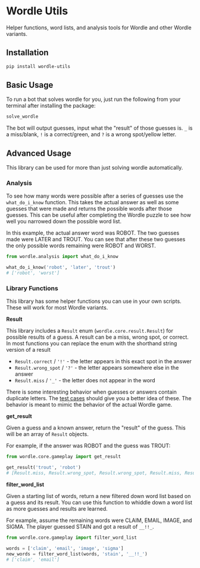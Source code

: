 # Wordle Utils

Helper functions, word lists, and analysis tools for Wordle and other Wordle variants.

## Installation

```bash
pip install wordle-utils
```

## Basic Usage

To run a bot that solves wordle for you, just run the following from your terminal after installing the package:

```bash
solve_wordle
```

The bot will output guesses, input what the "result" of those guesses is. `_` is a miss/blank, `!` is a correct/green, and `?` is a wrong spot/yellow letter.


## Advanced Usage

This library can be used for more than just solving wordle automatically.

### Analysis

To see how many words were possible after a series of guesses use the `what_do_i_know` function. This takes the actual answer as well as some guesses that were made and returns the possible words after those guesses. This can be useful after completing the Wordle puzzle to see how well you narrowed down the possible word list.

In this example, the actual answer word was ROBOT. The two guesses made were LATER and TROUT. You can see that after these two guesses the only possible words remaining were ROBOT and WORST.

```python
from wordle.analysis import what_do_i_know

what_do_i_know('robot', 'later', 'trout')
# ['robot', 'worst']
```

### Library Functions

This library has some helper functions you can use in your own scripts. These will work for most Wordle variants.

**Result**

This library includes a `Result` enum (`wordle.core.result.Result`) for possible results of a guess. A result can be a miss, wrong spot, or correct. In most functions you can replace the enum with the shorthand string version of a result

* `Result.correct` / `'!'` - the letter appears in this exact spot in the answer
* `Result.wrong_spot` / `'?'` - the letter appears somewhere else in the answer
* `Result.miss` / `'_'` - the letter does not appear in the word

There is some interesting behavior when guesses or answers contain duplicate letters. The [test cases](https://github.com/mattdodge/wordle-utils/blob/master/wordle/tests/test_result.py) should give you a better idea of these. The behavior is meant to mimic the behavior of the actual Wordle game.

**get_result**

Given a guess and a known answer, return the "result" of the guess. This will be an array of `Result` objects.

For example, if the answer was ROBOT and the guess was TROUT:
```python
from wordle.core.gameplay import get_result

get_result('trout', 'robot')
# [Result.miss, Result.wrong_spot, Result.wrong_spot, Result.miss, Result.correct]
```

**filter_word_list**

Given a starting list of words, return a new filtered down word list based on a guess and its result. You can use this function to whiddle down a word list as more guesses and results are learned.

For example, assume the remaining words were CLAIM, EMAIL, IMAGE, and SIGMA. The player guessed STAIN and got a result of `__!!_`.

```python
from wordle.core.gameplay import filter_word_list

words = ['claim', 'email', 'image', 'sigma']
new_words = filter_word_list(words, 'stain', '__!!_')
# ['claim', 'email']
```
